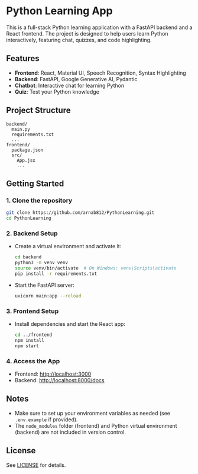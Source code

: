# Python Learning App

This is a full-stack Python learning application with a FastAPI backend and a React frontend. The project is designed to help users learn Python interactively, featuring chat, quizzes, and code highlighting.

## Features
- **Frontend**: React, Material UI, Speech Recognition, Syntax Highlighting
- **Backend**: FastAPI, Google Generative AI, Pydantic
- **Chatbot**: Interactive chat for learning Python
- **Quiz**: Test your Python knowledge

## Project Structure
```
backend/
  main.py
  requirements.txt
  ...
frontend/
  package.json
  src/
    App.jsx
    ...
```

## Getting Started

### 1. Clone the repository
```bash
git clone https://github.com/arnab812/PythonLearning.git
cd PythonLearning
```

### 2. Backend Setup
- Create a virtual environment and activate it:
  ```bash
  cd backend
  python3 -m venv venv
  source venv/bin/activate  # On Windows: venv\Scripts\activate
  pip install -r requirements.txt
  ```
- Start the FastAPI server:
  ```bash
  uvicorn main:app --reload
  ```

### 3. Frontend Setup
- Install dependencies and start the React app:
  ```bash
  cd ../frontend
  npm install
  npm start
  ```

### 4. Access the App
- Frontend: [http://localhost:3000](http://localhost:3000)
- Backend: [http://localhost:8000/docs](http://localhost:8000/docs)

## Notes
- Make sure to set up your environment variables as needed (see `.env.example` if provided).
- The `node_modules` folder (frontend) and Python virtual environment (backend) are not included in version control.

## License
See [LICENSE](LICENSE) for details.
